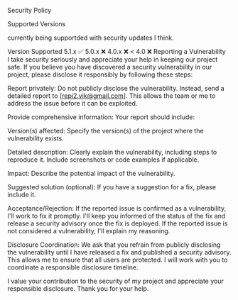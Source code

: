 Security Policy

Supported Versions

currently being supportded with security updates I think.

Version	Supported
5.1.x	✅
5.0.x	❌
4.0.x	❌
< 4.0	❌
Reporting a Vulnerability	
I take security seriously and appreciate your help in keeping our project safe. If you believe you have discovered a security vulnerability in our project, please disclose it responsibly by following these steps:

Report privately: Do not publicly disclose the vulnerability. Instead, send a detailed report to [repi2.vik@gmail.com]. This allows the team or me to address the issue before it can be exploited.

Provide comprehensive information: Your report should include:

Version(s) affected: Specify the version(s) of the project where the vulnerability exists.

Detailed description: Clearly explain the vulnerability, including steps to reproduce it. Include screenshots or code examples if applicable.

Impact: Describe the potential impact of the vulnerability.

Suggested solution (optional): If you have a suggestion for a fix, please include it.

Acceptance/Rejection: If the reported issue is confirmed as a vulnerability, I'll work to fix it promptly. I'll keep you informed of the status of the fix and release a security advisory once the fix is deployed. If the reported issue is not considered a vulnerability, I'll explain my reasoning.

Disclosure Coordination: We ask that you refrain from publicly disclosing the vulnerability until I have released a fix and published a security advisory. This allows me to ensure that all users are protected. I will work with you to coordinate a responsible disclosure timeline.

I value your contribution to the security of my project and appreciate your responsible disclosure. Thank you for your help.
